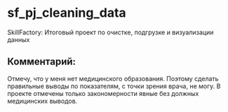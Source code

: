 # sf_pj_cleaning_data
SkillFactory: Итоговый проект по очистке, подгрузке и визуализации данных
## Комментарий:
Отмечу, что у меня нет медицинского образования. Поэтому сделать правильные выводы по показателям, с точки зрения врача, не могу. В проекте отмечены только закономерности явные без должных медицинских выводов.


